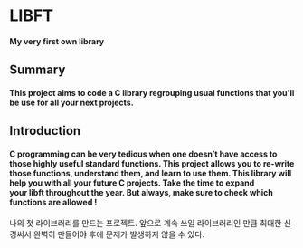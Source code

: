 # LIBFT
#### My very first own library
## Summary
#### This project aims to code a C library regrouping usual functions that you'll be use for all your next projects.
## Introduction
#### C programming can be very tedious when one doesn’t have access to those highly useful standard functions. This project allows you to re-write those functions, understand them, and learn to use them. This library will help you with all your future C projects. Take the time to expand your libft throughout the year. But always, make sure to check which functions are allowed !

나의 첫 라이브러리를 만드는 프로젝트.
앞으로 계속 쓰일 라이브러리인 만큼 최대한 신경써서 완벽히 만들어야 후에 문제가 발생하지 않을 수 있다.